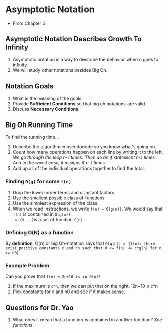 # Asymptotic Notation
- From Chapter 3

## Asymptotic Notation Describes Growth To Infinity
1. Asymptotic notation is a way to describe the behavior when n goes to infinity.
2. We will study other notations besides Big Oh. 

## Notation Goals
1. What is the meaning of the goals.
2. Provide **Sufficient Conditions** so that big oh notations are valid.
3. Discuss **Necessary Conditions.**

## Big Oh Running Time
To find the running time…
1. Describe the algorithm in pseudocode so you know what's going on. 
2. Count how many operations happen on each line by writing it to the left. *We go through the loop n-1 times. Then do an if statement n-1 times. And in the worst case, it assigns it n-1 times.*
3. Add up all of the individual operations together to find the total. 


### Finding `O(g)` for some `f(n)`

1. Drop the lower-order terms and constant factors
2. Use the smallest possible class of functions
3. Use the simplest expression of the class.
4. When we read instructions, we write `f(n) = O(g(n))`. We would say that `f(n)` is contained in `O(g(n))`
	- `O(...)`is a set of function `f(n)`

### Defining O(N) as a function
By **definition**, O(n) or big Oh-notation says that `O(g(n)) = {f(n): there exist positive constants c and no such that 0 <= f(n) <= c*g(n) for n >= n0}`


### Example Problem
Can you prove that `f(n) = 2n+10 is in O(n)?`
1. If the maximum is `c*n`, then we can put that on the right. \`2n+10 ≤ c\*n
2. Pick constants for c and n0 and see if it makes sense.

## Questions for Dr. Yao
1. What does it mean that a function is contained in another function? *See functions*
